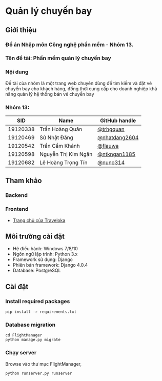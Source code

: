 # Quản lý chuyến bay

## Giới thiệu
### Đồ án Nhập môn Công nghệ phần mềm - Nhóm 13.
### Tên đề tài: Phần mềm quản lý chuyến bay
### Nội dung
Đề tài của nhóm là một trang web chuyên dùng để tìm kiếm và đặt vé chuyến bay cho khách hàng, đồng thời cung cấp cho doanh nghiệp khả năng quản lý hệ thống bán vé chuyến bay

### Nhóm 13:
|SID|Name|GitHub handle|
|---|----|-------------|
|19120338|Trần Hoàng Quân|[@trhgquan](https://github.com/trhgquan)|
|19120469|Sử Nhật Đăng|[@nhatdang2604](https://github.com/nhatdang2604)|
|19120542|Trần Cẩm Khánh|[@flauwa](https://github.com/flauwa)|
|19120598|Nguyễn Thị Kim Ngân|[@ntkngan1185](https://github.com/ntkngan1185)|
|19120682|Lê Hoàng Trọng Tín|[@nuno314](https://github.com/nuno314)|

## Tham khảo
### Backend
### Frontend
- [Trang chủ của Traveloka](https://www.traveloka.com)

## Môi trường cài đặt
- Hệ điều hành: Windows 7/8/10
- Ngôn ngữ lập trình: Python 3.x
- Framework sử dụng: Django
- Phiên bản framework: Django 4.0.4
- Database: PostgreSQL

## Cài đặt
### Install required packages
```
pip install -r requirements.txt
```

### Database migration
```
cd FlightManager
python manage.py migrate
```

### Chạy server
Browse vào thư mục FlightManager,
```
python runserver.py runserver
```
